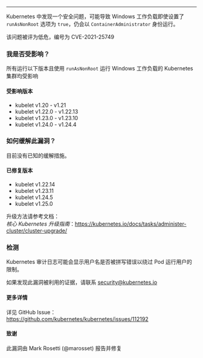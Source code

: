 ---  
Kubernetes 中发现一个安全问题，可能导致 Windows 工作负载即使设置了 `runAsNonRoot` 选项为 `true`，仍会以 `ContainerAdministrator` 身份运行。  

该问题被评为低危，编号为 CVE-2021-25749  

### 我是否受影响？  

所有运行以下版本且使用 `runAsNonRoot` 运行 Windows 工作负载的 Kubernetes 集群均受影响  

#### 受影响版本  

- kubelet v1.20 - v1.21  
- kubelet v1.22.0 - v1.22.13  
- kubelet v1.23.0 - v1.23.10  
- kubelet v1.24.0 - v1.24.4  

### 如何缓解此漏洞？  

目前没有已知的缓解措施。  

#### 已修复版本  

- kubelet v1.22.14  
- kubelet v1.23.11  
- kubelet v1.24.5  
- kubelet v1.25.0  

升级方法请参考文档：  
*核心 Kubernetes 升级指南*：https://kubernetes.io/docs/tasks/administer-cluster/cluster-upgrade/  

### 检测  

Kubernetes 审计日志可能会显示用户名是否被拼写错误以绕过 Pod 运行用户的限制。  

如果发现此漏洞被利用的证据，请联系 security@kubernetes.io  

#### 更多详情  

详见 GitHub Issue：https://github.com/kubernetes/kubernetes/issues/112192  

#### 致谢  

此漏洞由 Mark Rosetti (@marosset) 报告并修复